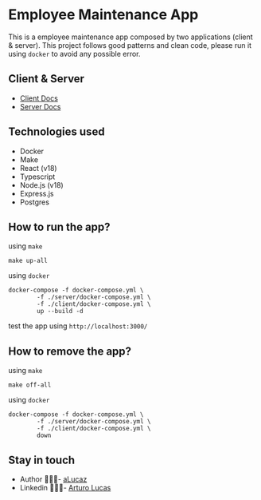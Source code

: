 # Employee Maintenance App

This is a employee maintenance app composed by two applications (client & server).
This project follows good patterns and clean code,
please run it using `docker` to avoid any possible error.

## Client & Server

- [Client Docs](./client/README.md)
- [Server Docs](./server/README.md)

## Technologies used

- Docker
- Make
- React (v18)
- Typescript
- Node.js (v18)
- Express.js
- Postgres

## How to run the app?

using `make`
```shell
make up-all
```

using `docker`
```shell
docker-compose -f docker-compose.yml \
        -f ./server/docker-compose.yml \
        -f ./client/docker-compose.yml \
        up --build -d
```

test the app using `http://localhost:3000/`

## How to remove the app?

using `make`
```shell
make off-all
```

using `docker`
```shell
docker-compose -f docker-compose.yml \
        -f ./server/docker-compose.yml \
        -f ./client/docker-compose.yml \
        down
```

## Stay in touch

- Author 👷🏾‍♂️- [aLucaz](https://github.com/aLucaz)
- Linkedin 🧛🏾‍♂️- [Arturo Lucas](https://www.linkedin.com/in/arturo-lucas/)

